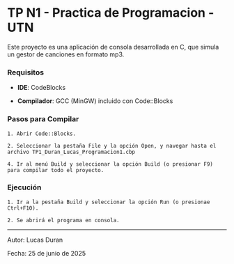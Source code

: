 # TP N1 - Practica de Programacion - UTN

Este proyecto es una aplicación de consola desarrollada en C, que simula un gestor de canciones en formato mp3.

### Requisitos

- **IDE**: CodeBlocks

- **Compilador**: GCC (MinGW) incluido con Code::Blocks

### Pasos para Compilar

    1. Abrir Code::Blocks.

    2. Seleccionar la pestaña File y la opción Open, y navegar hasta el archivo TP1_Duran_Lucas_Programacion1.cbp

    4. Ir al menú Build y seleccionar la opción Build (o presionar F9) para compilar todo el proyecto.

### Ejecución

    1. Ir a la pestaña Build y seleccionar la opción Run (o presionae Ctrl+F10).

    2. Se abrirá el programa en consola.

---
Autor: Lucas Duran

Fecha: 25 de junio de 2025



